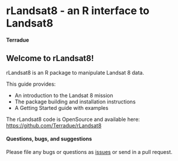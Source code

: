 # rLandsat8 - an R interface to Landsat8

#### Terradue

## Welcome to rLandsat8!

rLandsat8 is an R package to manipulate Landsat 8 data.

This guide provides:

* An introduction to the Landsat 8 mission 
* The package building and installation instructions
* A Getting Started guide with examples

The rLandsat8 code is OpenSource and available here: https://github.com/Terradue/rLandsat8

#### Questions, bugs, and suggestions

Please file any bugs or questions as [issues](https://github.com/Terradue/rLandsat8/issues/new) or send in a pull request.
